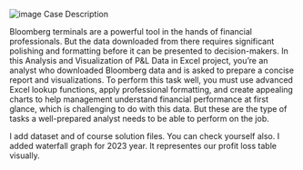 ![image](https://github.com/user-attachments/assets/810158cc-efce-4d16-8c8f-0e98303b8cb9)
 Case Description

Bloomberg terminals are a powerful tool in the hands of financial professionals.
But the data downloaded from there requires significant polishing and formatting before it can be presented to decision-makers.
In this Analysis and Visualization of P&L Data in Excel project, you’re an analyst who downloaded Bloomberg data and is asked to prepare a concise report and visualizations.
To perform this task well, you must use advanced Excel lookup functions, apply professional formatting, and create appealing charts
to help management understand financial performance at first glance,
which is challenging to do with this data. But these are the type of tasks a well-prepared analyst needs to be able to perform on the job.

I add dataset and of course solution files. You can check yourself also.
I added waterfall graph for 2023 year. It representes our profit loss table visually.

